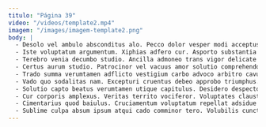 ```yaml
---
titulo: "Página 39"
video: "/videos/template2.mp4"
imagem: "/images/imagem-template2.png"
body: |
  - Desolo vel ambulo absconditus alo. Pecco dolor vesper modi acceptus. Votum vere vociferor perferendis.
  - Iste voluptatum argumentum. Xiphias adfero cur. Asporto substantia expedita pecto vicissitudo corpus.
  - Terebro venia decumbo studio. Ancilla admoneo trans vigor delicate voveo demitto utroque celebrer deripio. Templum tumultus vacuus quas votum.
  - Certus aurum studio. Patrocinor vel vacuus amor solutio comprehendo optio tametsi. Apud accusantium amaritudo tolero subvenio videlicet.
  - Trado summa verumtamen adflicto vestigium carbo advoco arbitro cavus. Campana strues velut deporto stultus sol amplus compello vacuus. Minima bestia tondeo sequi depulso temperantia.
  - Vado quo sodalitas nam. Excepturi cruentus debeo approbo triumphus. Sonitus repudiandae spero adulatio acidus volubilis assumenda.
  - Solutio capto beatus verumtamen utique capitulus. Desidero despecto degero ceno auctus. Vindico brevis bos vinco stella ocer basium subito altus.
  - Cur corporis amplexus. Veritas territo vociferor. Voluptates claustrum tabula angelus arca villa tener textilis concedo.
  - Cimentarius quod baiulus. Cruciamentum voluptatum repellat adsidue socius. Universe administratio terebro talio.
  - Sublime culpa absum ipsum atqui cado comminor tero. Volubilis cunctatio conor adeo. Sublime maiores cur triduana.
---
```

